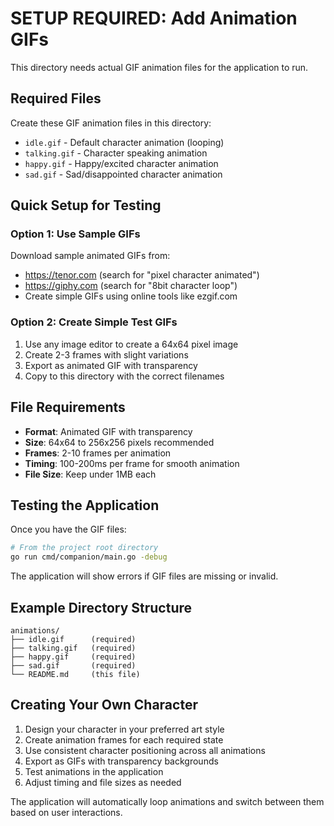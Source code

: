 # SETUP REQUIRED: Add Animation GIFs

This directory needs actual GIF animation files for the application to run.

## Required Files

Create these GIF animation files in this directory:

- `idle.gif` - Default character animation (looping)
- `talking.gif` - Character speaking animation
- `happy.gif` - Happy/excited character animation  
- `sad.gif` - Sad/disappointed character animation

## Quick Setup for Testing

### Option 1: Use Sample GIFs
Download sample animated GIFs from:
- https://tenor.com (search for "pixel character animated")
- https://giphy.com (search for "8bit character loop")
- Create simple GIFs using online tools like ezgif.com

### Option 2: Create Simple Test GIFs
1. Use any image editor to create a 64x64 pixel image
2. Create 2-3 frames with slight variations
3. Export as animated GIF with transparency
4. Copy to this directory with the correct filenames

## File Requirements

- **Format**: Animated GIF with transparency
- **Size**: 64x64 to 256x256 pixels recommended
- **Frames**: 2-10 frames per animation
- **Timing**: 100-200ms per frame for smooth animation
- **File Size**: Keep under 1MB each

## Testing the Application

Once you have the GIF files:

```bash
# From the project root directory
go run cmd/companion/main.go -debug
```

The application will show errors if GIF files are missing or invalid.

## Example Directory Structure

```
animations/
├── idle.gif      (required)
├── talking.gif   (required)  
├── happy.gif     (required)
├── sad.gif       (required)
└── README.md     (this file)
```

## Creating Your Own Character

1. Design your character in your preferred art style
2. Create animation frames for each required state
3. Use consistent character positioning across all animations
4. Export as GIFs with transparency backgrounds
5. Test animations in the application
6. Adjust timing and file sizes as needed

The application will automatically loop animations and switch between them based on user interactions.
